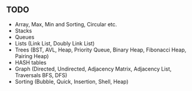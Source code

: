 ## TODO
* Array, Max, Min and Sorting, Circular etc.
* Stacks
* Queues
* Lists (Link List, Doubly Link List)
* Trees (BST, AVL, Heap, Priority Queue, Binary Heap, Fibonacci Heap, Pairing Heap)
* HASH tables
* Graph (Directed, Undirected, Adjacency Matrix, Adjacency List, Traversals BFS, DFS)
* Sorting (Bubble, Quick, Insertion, Shell, Heap)